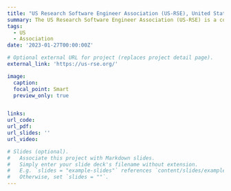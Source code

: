 ```yaml
---
title: "US Research Software Engineer Association (US-RSE), United States"
summary: The US Research Software Engineer Association (US-RSE) is a community-driven effort that brings together people who write and contribute to research software within the US. We aim to build a connective, supportive, and diverse community of individuals from universities, laboratories, knowledge institutes, companies, and other enterprises. 
tags:
  - US
  - Association
date: '2023-01-27T00:00:00Z'

# Optional external URL for project (replaces project detail page).
external_link: 'https://us-rse.org/'

image:
  caption: 
  focal_point: Smart
  preview_only: true


links:
url_code: 
url_pdf: 
url_slides: ''
url_video: 

# Slides (optional).
#   Associate this project with Markdown slides.
#   Simply enter your slide deck's filename without extension.
#   E.g. `slides = "example-slides"` references `content/slides/example-slides.md`.
#   Otherwise, set `slides = ""`.
---
```

